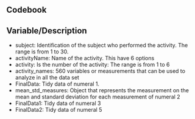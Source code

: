 ## Codebook

Variable/Description
------------------

* subject: Identification of the subject who performed the activity. The range is from 1 to 30.
* activityName: Name of the activity. This have 6 options
* activity: Is the number of the activity: The range is from 1 to 6
* activity_names: 560 variables or measurements that can be used to analyze in all the data set
* FinalData: Tidy data of numeral 1.
* mean_std_measures: Object that represents the measurement on the mean and standard deviation for each measurement of numeral 2 
* FinalData1: Tidy data of numeral 3
* FinalData2: Tidy data of numeral 5


